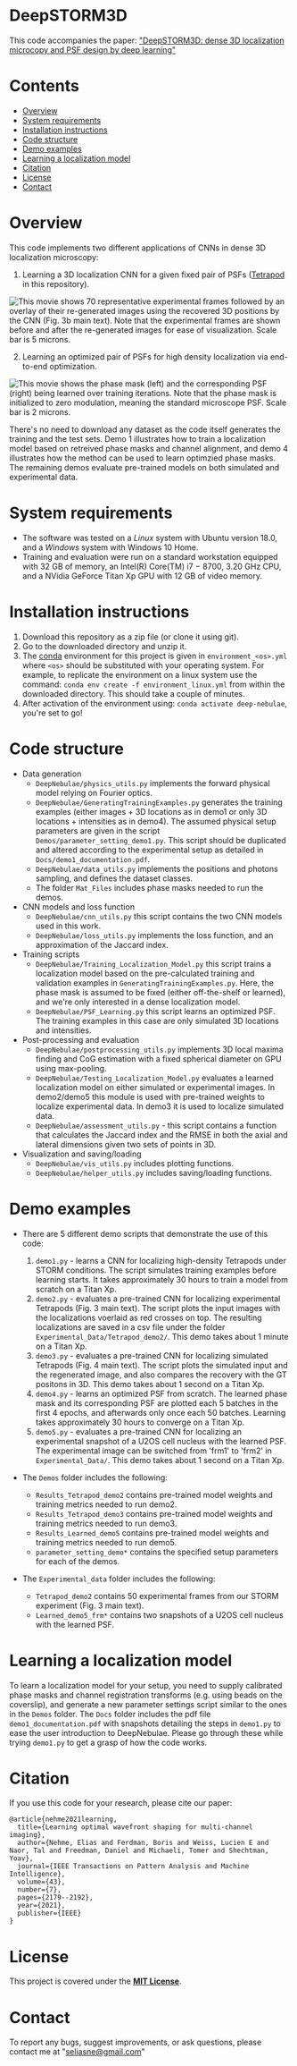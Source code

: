 # DeepSTORM3D

This code accompanies the paper: ["DeepSTORM3D: dense 3D localization microcopy and PSF design by deep learning"](https://arxiv.org/abs/1906.09957)

# Contents

- [Overview](#overview)
- [System requirements](#system-requirements)
- [Installation instructions](#installation-instructions)
- [Code structure](#code-structure)
- [Demo examples](#demo-examples)
- [Learning a localization model](#learning-a-localization-model)
- [Citation](#citation)
- [License](#license)
- [Contact](#contact)

# Overview

This code implements two different applications of CNNs in dense 3D localization microscopy:
1. Learning a 3D localization CNN for a given fixed pair of PSFs ([Tetrapod](https://pubs.acs.org/doi/10.1021/acs.nanolett.5b01396) in this repository).

![](Figures/locsoverlay.gif "This movie shows 70 representative experimental frames followed by an overlay of their re-generated images using the recovered 3D positions by the CNN (Fig. 3b main text). Note that the experimental frames are shown before and after the re-generated images for ease of visualization. Scale bar is 5 microns.")


2. Learning an optimized pair of PSFs for high density localization via end-to-end optimization.


![](Figures/masklearninganimation.gif "This movie shows the phase mask (left) and the corresponding PSF (right) being learned over training iterations. Note that the phase mask is initialized to zero modulation, meaning the standard microscope PSF. Scale bar is 2 microns.")


There's no need to download any dataset as the code itself generates the training and the test sets. Demo 1 illustrates how to train a localization model based on retreived phase masks and channel alignment, and demo 4 illustrates how the method can be used to learn optimzied phase masks. The remaining demos evaluate pre-trained models on both simulated and experimental data.

# System requirements
* The software was tested on a *Linux* system with Ubuntu version 18.0, and a *Windows* system with Windows 10 Home.  
* Training and evaluation were run on a standard workstation equipped with 32 GB of memory, an Intel(R) Core(TM) i7 − 8700, 3.20 GHz CPU, and a NVidia GeForce Titan Xp GPU with 12 GB of video memory.

# Installation instructions
1. Download this repository as a zip file (or clone it using git).
2. Go to the downloaded directory and unzip it.
3. The [conda](https://docs.conda.io/en/latest/) environment for this project is given in `environment_<os>.yml` where `<os>` should be substituted with your operating system. For example, to replicate the environment on a linux system use the command: `conda env create -f environment_linux.yml` from within the downloaded directory.
This should take a couple of minutes.
4. After activation of the environment using: `conda activate deep-nebulae`, you're set to go!

# Code structure
 
* Data generation
    * `DeepNebulae/physics_utils.py` implements the forward physical model relying on Fourier optics.
    * `DeepNebulae/GeneratingTrainingExamples.py` generates the training examples (either images + 3D locations as in demo1 or only 3D locations + intensities as in demo4). The assumed physical setup parameters are given in the script `Demos/parameter_setting_demo1.py`. This script should be duplicated and altered according to the experimental setup as detailed in `Docs/demo1_documentation.pdf`.
    * `DeepNebulae/data_utils.py` implements the positions and photons sampling, and defines the dataset classes.
    * The folder `Mat_Files` includes phase masks needed to run the demos.
* CNN models and loss function
    * `DeepNebulae/cnn_utils.py` this script contains the two CNN models used in this work.
    * `DeepNebulae/loss_utils.py` implements the loss function, and an approximation of the Jaccard index.
* Training scripts
    * `DeepNebulae/Training_Localization_Model.py` this script trains a localization model based on the pre-calculated training and validation examples in `GeneratingTrainingExamples.py`. Here, the phase mask is assumed to be fixed (either off-the-shelf or learned), and we're only interested in a dense localization model.
    * `DeepNebulae/PSF_Learning.py` this script learns an optimized PSF. The training examples in this case are only simulated 3D locations and intensities.
* Post-processing and evaluation
    * `DeepNebulae/postprocessing_utils.py` implements 3D local maxima finding and CoG estimation with a fixed spherical diameter on GPU using max-pooling.
    * `DeepNebulae/Testing_Localization_Model.py` evaluates a learned localization model on either simulated or experimental images. In demo2/demo5 this module is used with pre-trained weights to localize experimental data. In demo3 it is used to localize simulated data.
    * `DeepNebulae/assessment_utils.py` - this script contains a function that calculates the Jaccard index and the RMSE in both the axial and lateral dimensions given two sets of points in 3D.
* Visualization and saving/loading 
    * `DeepNebulae/vis_utils.py` includes plotting functions.
    * `DeepNebulae/helper_utils.py` includes saving/loading functions.
 
 # Demo examples
 
* There are 5 different demo scripts that demonstrate the use of this code:
    1. `demo1.py` - learns a CNN for localizing high-density Tetrapods under STORM conditions. The script simulates training examples before learning starts. It takes approximately 30 hours to train a model from scratch on a Titan Xp.
    2. `demo2.py` - evaluates a pre-trained CNN for localizing experimental Tetrapods (Fig. 3 main text). The script plots the input images with the localizations voerlaid as red crosses on top. The resulting localizations are saved in a csv file under the folder `Experimental_Data/Tetrapod_demo2/`. This demo takes about 1 minute on a Titan Xp.
    3. `demo3.py` - evaluates a pre-trained CNN for localizing simulated Tetrapods (Fig. 4 main text). The script plots the simulated input and the regenerated image, and also compares the recovery with the GT positons in 3D. This demo takes about 1 second on a Titan Xp.
    4. `demo4.py` - learns an optimized PSF from scratch. The learned phase mask and its corresponding PSF are plotted each 5 batches in the first 4 epochs, and afterwards only once each 50 batches. Learning takes approximately 30 hours to converge on a Titan Xp. 
    5. `demo5.py` - evaluates a pre-trained CNN for localizing an experimental snapshot of a U2OS cell nucleus with the learned PSF. The experimental image can be switched from 'frm1' to 'frm2' in `Experimental_Data/`. This demo takes about 1 second on a Titan Xp.

* The `Demos` folder includes the following:
    * `Results_Tetrapod_demo2` contains pre-trained model weights and training metrics needed to run demo2.
    * `Results_Tetrapod_demo3` contains  pre-trained model weights and training metrics needed to run demo3.
    * `Results_Learned_demo5` contains pre-trained model weights and training metrics needed to run demo5.
    * `parameter_setting_demo*` contains the specified setup parameters for each of the demos.

* The `Experimental_data` folder includes the following:
    * `Tetrapod_demo2` contains 50 experimental frames from our STORM experiment (Fig. 3 main text).
    * `Learned_demo5_frm*` contains two snapshots of a U2OS cell nucleus with the learned PSF.

# Learning a localization model

To learn a localization model for your setup, you need to supply calibrated phase masks and channel registration transforms (e.g. using beads on the coverslip), and generate a new parameter settings script similar to the ones in the `Demos` folder. The `Docs` folder includes the pdf file `demo1_documentation.pdf` with snapshots detailing the steps in `demo1.py` to ease the user introduction to DeepNebulae. Please go through these while trying `demo1.py` to get a grasp of how the code works.

# Citation

If you use this code for your research, please cite our paper:
```
@article{nehme2021learning,
  title={Learning optimal wavefront shaping for multi-channel imaging},
  author={Nehme, Elias and Ferdman, Boris and Weiss, Lucien E and Naor, Tal and Freedman, Daniel and Michaeli, Tomer and Shechtman, Yoav},
  journal={IEEE Transactions on Pattern Analysis and Machine Intelligence},
  volume={43},
  number={7},
  pages={2179--2192},
  year={2021},
  publisher={IEEE}
}
```

# License
 
This project is covered under the [**MIT License**](https://github.com/EliasNehme/DeepNebulae/blob/master/LICENSE).

# Contact

To report any bugs, suggest improvements, or ask questions, please contact me at "seliasne@gmail.com"

